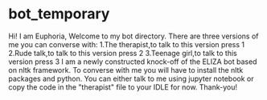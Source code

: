 # bot_temporary
Hi! I am Euphoria, Welcome to my bot directory. There are three versions of me you can converse with:
1.The therapist,to talk to this version press 1
2.Rude talk,to talk to this version press 2
3.Teenage girl,to talk to this version press 3
I am a newly constructed knock-off of the ELIZA bot based on nltk framework. To converse with me you will have to install the nltk packages and python. You can either talk to me using jupyter notebook or copy the code in the "therapist" file to your IDLE for now. Thank-you!
